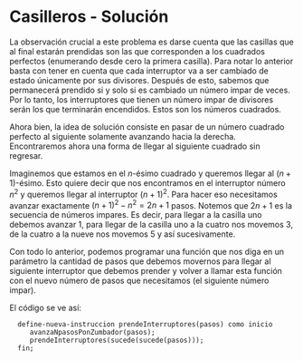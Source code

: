 # Casilleros - Solución

La observación crucial a este problema es darse cuenta que las casillas que al final estarán prendidas son las que corresponden a los cuadrados perfectos (enumerando desde cero la primera casilla). Para notar lo anterior basta con tener en cuenta que cada interruptor va a ser cambiado de estado únicamente por sus divisores. Después de esto, sabemos que permanecerá prendido si y solo si es cambiado un número impar de veces. Por lo tanto, los interruptores que tienen un número impar de divisores serán los que terminarán encendidos. Estos son los números cuadrados.

Ahora bien, la idea de solución consiste en pasar de un número cuadrado perfecto al siguiente solamente avanzando hacia la derecha. Encontraremos ahora una forma de llegar al siguiente cuadrado sin regresar.

Imaginemos que estamos en el $n$-ésimo cuadrado y queremos llegar al $(n+1)$-ésimo. Esto quiere decir que nos encontramos en el interruptor número $n^2$ y queremos llegar al interruptor $(n+1)^2$. Para hacer eso necesitamos avanzar exactamente $(n+1)^2 - n^2 = 2n + 1$ pasos. Notemos que $2n + 1$ es la secuencia de números impares. Es decir, para llegar a la casilla uno debemos avanzar 1, para llegar de la casilla uno a la cuatro nos movemos 3, de la cuatro a la nueve nos movemos 5 y así sucesivamente.

Con todo lo anterior, podemos programar una función que nos diga en un parámetro la cantidad de pasos que debemos movernos para llegar al siguiente interruptor que debemos prender y volver a llamar esta función con el nuevo número de pasos que necesitamos (el siguiente número impar).

El código se ve así:

```  
  define-nueva-instruccion prendeInterruptores(pasos) como inicio
  	 avanzaNpasosPonZumbador(pasos);
     prendeInterruptores(sucede(sucede(pasos)));
  fin;
```
